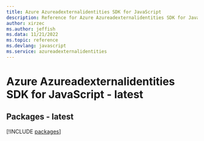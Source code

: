 ```yaml
---
title: Azure Azureadexternalidentities SDK for JavaScript
description: Reference for Azure Azureadexternalidentities SDK for JavaScript
author: xirzec
ms.author: jeffish
ms.data: 11/21/2022
ms.topic: reference
ms.devlang: javascript
ms.service: azureadexternalidentities
---
```

# Azure Azureadexternalidentities SDK for JavaScript - latest
## Packages - latest
[!INCLUDE [packages](azureadexternalidentities-index.md)]